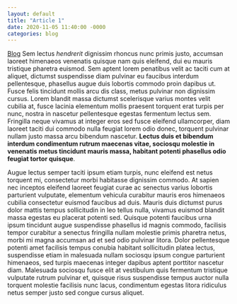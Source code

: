 ```yaml
---
layout: default
title: "Article 1"
date: 2020-11-05 11:40:00 -0000
categories: blog
---
```


[Blog](/blog)
Sem lectus *hendrerit* dignissim rhoncus nunc primis justo, accumsan laoreet himenaeos venenatis quisque nam quis eleifend, dui eu mauris tristique pharetra euismod. Sem aptent lorem penatibus velit ac taciti cum at aliquet, dictumst suspendisse diam pulvinar eu faucibus interdum pellentesque, phasellus augue duis lobortis commodo proin dapibus ut. Fusce felis tincidunt mollis arcu dis class, metus pulvinar non dignissim cursus. Lorem blandit massa dictumst scelerisque varius montes velit cubilia at, fusce lacinia elementum mollis praesent torquent erat turpis per nunc, nostra in nascetur pellentesque egestas fermentum lectus sem. Fringilla neque vivamus at integer eros sed fusce eleifend ullamcorper, diam laoreet taciti dui commodo nulla feugiat lorem odio donec, torquent pulvinar nullam justo massa arcu bibendum nascetur. **Lectus duis et bibendum interdum condimentum rutrum maecenas vitae, sociosqu molestie in venenatis metus tincidunt mauris massa, habitant potenti phasellus odio feugiat tortor quisque**.

Augue lectus semper taciti ipsum etiam turpis, nunc eleifend est netus torquent mi, consectetur morbi habitasse dignissim commodo. At sapien nec inceptos eleifend laoreet feugiat curae ac senectus varius lobortis parturient vulputate, elementum vehicula curabitur mauris eros himenaeos cubilia consectetur euismod faucibus ad duis. Mauris duis dictumst purus dolor mattis tempus sollicitudin in leo tellus nulla, vivamus euismod blandit massa egestas eu placerat potenti sed. Quisque potenti faucibus urna ipsum tincidunt augue suspendisse phasellus id magnis commodo, facilisis tempor curabitur a senectus fringilla nullam molestie primis pharetra netus, morbi mi magna accumsan ad et sed odio pulvinar litora. Dolor pellentesque potenti amet facilisis tempus conubia habitant sollicitudin platea lectus, suspendisse etiam in malesuada nullam sociosqu ipsum congue parturient himenaeos, sed turpis maecenas integer dapibus aptent porttitor nascetur diam. Malesuada sociosqu fusce elit at vestibulum quis fermentum tristique vulputate rutrum pulvinar et, quisque risus suspendisse tempus auctor nulla torquent molestie facilisis nunc lacus, condimentum egestas litora ridiculus netus semper justo sed congue cursus aliquet.